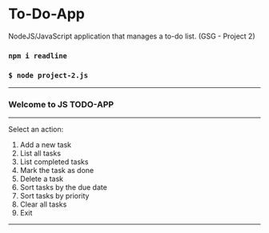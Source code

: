 # To-Do-App
NodeJS/JavaScript application that manages a to-do list. (GSG - Project 2)

### `npm i readline`
### `$ node project-2.js`

***
### Welcome to JS TODO-APP
***
Select an action:
1) Add a new task
2) List all tasks
3) List completed tasks
4) Mark the task as done
5) Delete a task
6) Sort tasks by the due date
7) Sort tasks by priority
8) Clear all tasks
9) Exit
***
